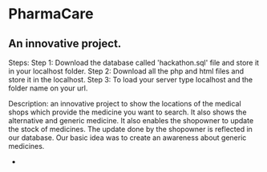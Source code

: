 # PharmaCare
## An innovative project.
Steps:
Step 1: Download the database called 'hackathon.sql' file and store it in your localhost folder.
Step 2: Download all the php and html files and store it in the localhost.
Step 3: To load your server type localhost and the folder name on your url.

Description: an innovative project to show the locations of the medical shops which provide the medicine you want to search. It also shows the alternative and generic  medicine.
It also enables the shopowner to update the stock of medicines.
The update done by the shopowner is reflected in our database.
Our basic idea was to create an awareness about generic medicines.








-
